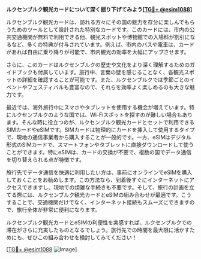 **ルクセンブルク観光カードについて深く掘り下げてみよう[[TG💪+ @esim1088](https://t.me/s/esim1088)]**

ルクセンブルク観光カードは、訪れる方々にその国の魅力を存分に楽しんでもらうためのツールとして設計された特別なカードです。このカードには、市内の公共交通機関が無料で利用できる他、観光スポットや博物館での入場料が割引になるなど、多くの特典が付与されています。例えば、市内のバスや電車は、カードがあれば自由に乗り降りが可能で、市内観光の効率を大幅にアップさせます。

さらに、このカードはルクセンブルクの歴史や文化をより深く理解するためのガイドブックも付属しています。旅行中、言葉の壁を感じることなく、各観光スポットの詳細を確認することが可能です。また、ルクセンブルクでは季節ごとのイベントやフェスティバルも豊富なので、それらを効率よく楽しめるのも大きな魅力です。

最近では、海外旅行中にスマホやタブレットを使用する機会が増えています。特にルクセンブルクのような国では、Wi-Fiスポットを探すのが難しい場合もあります。そんな時に役立つのが、ルクセンブルク観光カードとセットで利用できるSIMカードやeSIMです。SIMカードは物理的にカードを挿入して使用するタイプで、現地の通信事業者から購入することが一般的です。一方、eSIMはデジタル形式のSIMカードで、スマートフォンやタブレットに直接ダウンロードして使うことができます。特にeSIMは、カードの交換が不要で、複数の国でデータ通信を切り替えられる点が特徴です。

旅行先でデータ通信を快適に利用したい方は、事前にオンラインでeSIMを購入しておくことをお勧めします。この方法なら、到着後すぐにインターネットにアクセスできますし、現地での煩雑な手続きも不要です。そして、旅行の計画を立てる際には、ルクセンブルク観光カードとeSIMの組み合わせが最適です。こうすることで、交通機関だけでなく、インターネット接続もスムーズにできますので、旅行全体が非常に便利になります。

ルクセンブルク観光カードとeSIMの利便性を実感すれば、ルクセンブルクでの滞在がさらに充実したものとなるでしょう。旅行先での時間を最大限に活かすためにも、ぜひこの組み合わせを検討してみてください！

[[TG💪+ @esim1088](https://t.me/s/esim1088) ![Image](https://i.postimg.cc/Y0z9fWf4/image.png)]